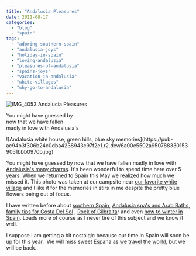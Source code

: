 ```yaml
---
title: "Andalusia Pleasures"
date: 2011-08-17
categories: 
  - "blog"
  - "spain"
tags: 
  - "adoring-southern-spain"
  - "andalusia-joys"
  - "holiday-in-spain"
  - "loving-andalusia"
  - "pleasures-of-andalusia"
  - "spains-joys"
  - "vacation-in-andalusia"
  - "white-villages"
  - "why-go-to-andalusia"
---
```


![IMG_4053](https://pub-ac94b3f306b24c0dba4238943c97f2e1.r2.dev/6a00e5502a9507883301539051ba20970b.jpg) Andalucia Pleasures

You might have guessed by  
now that we have fallen  
madly in love with Andalusia's

<!--more--> ![Andalusia white house, green hills, blue sky memories](https://pub-ac94b3f306b24c0dba4238943c97f2e1.r2.dev/6a00e5502a9507883301539051bbb0970b.jpg)  
  
  
You might have guessed by now that we have fallen madly in love with [Andalusia's many charms](http://soultravelers3new.local/2007/03/andalusian-hors.html "Andalusia horses"). It's been wonderful to spend time here over 5 years. When we returned to Spain this May we realized how much we missed it. This photo was taken at our campsite near [our favorite white village](http://soultravelers3new.local/2006/11/our-village.html "Our favorite white village in Spain") and I like it for the memories in stirs in me despite the pretty blue flowers being out of focus.  
  
I have written before about [southern Spain](http://soultravelers3new.local/2011/05/best-southern-spain-holiday.html "southern spain"), [Andalusia spa's and Arab Baths](http://soultravelers3new.local/2010/03/ahh-arab-baths-andalusia-spa-malaga-granada-benalmedena-massage-hotspringsthemal-water-roman.html "Andalusia spas and arab baths"), [family tips for Costa Del Sol](http://soultravelers3new.local/2010/06/family-travel-tips-in-spains-costa-del-sol-countryside-adventures-mediterranean-beaches-photography-.html "family tips for costa del sol") , [Rock of Gilbralta](http://soultravelers3new.local/2010/05/rock-of-gibraltar-family-holiday-trip-guide-family-trave-tips-information-from-costa-del-sol-spain.html "Rock of Gibraltar")r and even [how to winter in Spain](http://soultravelers3new.local/2009/11/lifestyle-design-a-winter-in-spain-extendedtravel-digitalnomad-miniretirement-4hww-travel.html "how to winter in Spain"). Loads more of course as I never tire of this subject and we know it well.  
  
I suppose I am getting a bit nostalgic because our time in Spain will soon be up for this year.  We will miss sweet Espana as [we travel the world](http://soultravelers3new.local/2009/04/how-to-travel-the-world-as-a-digital-nomad-family.html "family travel the world"), but we will be back.
